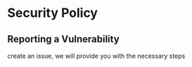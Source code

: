 # Security Policy

## Reporting a Vulnerability

create an issue, we will provide you with the necessary steps
